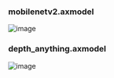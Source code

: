 ### mobilenetv2.axmodel
![image](https://github.com/user-attachments/assets/e7528c19-3f1e-4c49-868d-89003c747664)

### depth_anything.axmodel
![image](https://github.com/user-attachments/assets/13aa0267-330e-45d8-87bd-f59cb4e51967)

